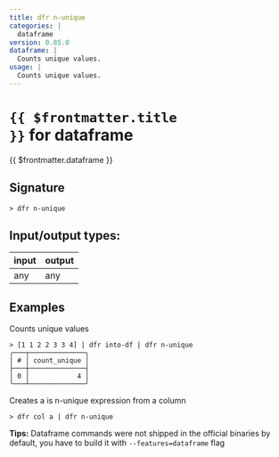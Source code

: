 ```yaml
---
title: dfr n-unique
categories: |
  dataframe
version: 0.85.0
dataframe: |
  Counts unique values.
usage: |
  Counts unique values.
---
```

<!-- This file is automatically generated. Please edit the command in https://github.com/nushell/nushell instead. -->

# <code>{{ $frontmatter.title }}</code> for dataframe

<div class='command-title'>{{ $frontmatter.dataframe }}</div>

## Signature

```> dfr n-unique ```


## Input/output types:

| input | output |
| ----- | ------ |
| any   | any    |

## Examples

Counts unique values
```shell
> [1 1 2 2 3 3 4] | dfr into-df | dfr n-unique
╭───┬──────────────╮
│ # │ count_unique │
├───┼──────────────┤
│ 0 │            4 │
╰───┴──────────────╯

```

Creates a is n-unique expression from a column
```shell
> dfr col a | dfr n-unique

```


**Tips:** Dataframe commands were not shipped in the official binaries by default, you have to build it with `--features=dataframe` flag